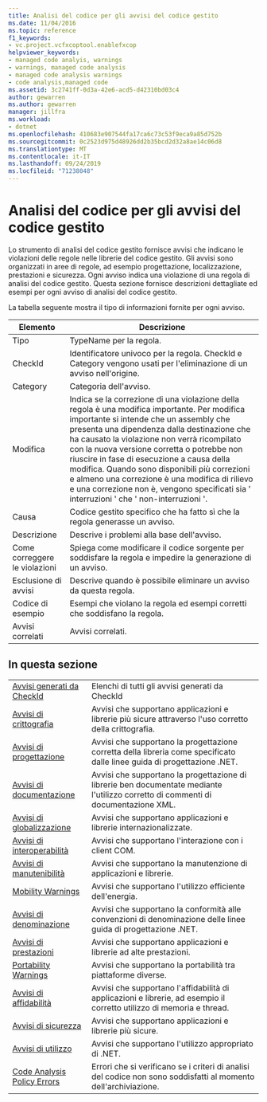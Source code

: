 ```yaml
---
title: Analisi del codice per gli avvisi del codice gestito
ms.date: 11/04/2016
ms.topic: reference
f1_keywords:
- vc.project.vcfxcoptool.enablefxcop
helpviewer_keywords:
- managed code analyis, warnings
- warnings, managed code analysis
- managed code analysis warnings
- code analysis,managed code
ms.assetid: 3c2741ff-0d3a-42e6-acd5-d42310bd03c4
author: gewarren
ms.author: gewarren
manager: jillfra
ms.workload:
- dotnet
ms.openlocfilehash: 410683e907544fa17ca6c73c53f9eca9a85d752b
ms.sourcegitcommit: 0c2523d975d48926dd2b35bcd2d32a8ae14c06d8
ms.translationtype: MT
ms.contentlocale: it-IT
ms.lasthandoff: 09/24/2019
ms.locfileid: "71238048"
---
```

# <a name="code-analysis-for-managed-code-warnings"></a>Analisi del codice per gli avvisi del codice gestito
Lo strumento di analisi del codice gestito fornisce avvisi che indicano le violazioni delle regole nelle librerie del codice gestito. Gli avvisi sono organizzati in aree di regole, ad esempio progettazione, localizzazione, prestazioni e sicurezza. Ogni avviso indica una violazione di una regola di analisi del codice gestito. Questa sezione fornisce descrizioni dettagliate ed esempi per ogni avviso di analisi del codice gestito.

 La tabella seguente mostra il tipo di informazioni fornite per ogni avviso.

|Elemento|Descrizione|
|----------|-----------------|
|Tipo|TypeName per la regola.|
|CheckId|Identificatore univoco per la regola. CheckId e Category vengono usati per l'eliminazione di un avviso nell'origine.|
|Category|Categoria dell'avviso.|
|Modifica|Indica se la correzione di una violazione della regola è una modifica importante. Per modifica importante si intende che un assembly che presenta una dipendenza dalla destinazione che ha causato la violazione non verrà ricompilato con la nuova versione corretta o potrebbe non riuscire in fase di esecuzione a causa della modifica. Quando sono disponibili più correzioni e almeno una correzione è una modifica di rilievo e una correzione non è, vengono specificati sia ' interruzioni ' che ' non-interruzioni '.|
|Causa|Codice gestito specifico che ha fatto sì che la regola generasse un avviso.|
|Descrizione|Descrive i problemi alla base dell'avviso.|
|Come correggere le violazioni|Spiega come modificare il codice sorgente per soddisfare la regola e impedire la generazione di un avviso.|
|Esclusione di avvisi|Descrive quando è possibile eliminare un avviso da questa regola.|
|Codice di esempio|Esempi che violano la regola ed esempi corretti che soddisfano la regola.|
|Avvisi correlati|Avvisi correlati.|

## <a name="in-this-section"></a>In questa sezione

|||
|-|-|
|[Avvisi generati da CheckId](../code-quality/code-analysis-warnings-for-managed-code-by-checkid.md)|Elenchi di tutti gli avvisi generati da CheckId|
|[Avvisi di crittografia](../code-quality/cryptography-warnings.md)|Avvisi che supportano applicazioni e librerie più sicure attraverso l'uso corretto della crittografia.|
|[Avvisi di progettazione](../code-quality/design-warnings.md)|Avvisi che supportano la progettazione corretta della libreria come specificato dalle linee guida di progettazione .NET.|
|[Avvisi di documentazione](../code-quality/documentation-warnings.md)|Avvisi che supportano la progettazione di librerie ben documentate mediante l'utilizzo corretto di commenti di documentazione XML.|
|[Avvisi di globalizzazione](../code-quality/globalization-warnings.md)|Avvisi che supportano applicazioni e librerie internazionalizzate.|
|[Avvisi di interoperabilità](../code-quality/interoperability-warnings.md)|Avvisi che supportano l'interazione con i client COM.|
|[Avvisi di manutenibilità](../code-quality/maintainability-warnings.md)|Avvisi che supportano la manutenzione di applicazioni e librerie.|
|[Mobility Warnings](../code-quality/mobility-warnings.md)|Avvisi che supportano l'utilizzo efficiente dell'energia.|
|[Avvisi di denominazione](../code-quality/naming-warnings.md)|Avvisi che supportano la conformità alle convenzioni di denominazione delle linee guida di progettazione .NET.|
|[Avvisi di prestazioni](../code-quality/performance-warnings.md)|Avvisi che supportano applicazioni e librerie ad alte prestazioni.|
|[Portability Warnings](../code-quality/portability-warnings.md)|Avvisi che supportano la portabilità tra piattaforme diverse.|
|[Avvisi di affidabilità](../code-quality/reliability-warnings.md)|Avvisi che supportano l'affidabilità di applicazioni e librerie, ad esempio il corretto utilizzo di memoria e thread.|
|[Avvisi di sicurezza](../code-quality/security-warnings.md)|Avvisi che supportano applicazioni e librerie più sicure.|
|[Avvisi di utilizzo](../code-quality/usage-warnings.md)|Avvisi che supportano l'utilizzo appropriato di .NET.|
|[Code Analysis Policy Errors](../code-quality/code-analysis-policy-errors.md)|Errori che si verificano se i criteri di analisi del codice non sono soddisfatti al momento dell'archiviazione.|
